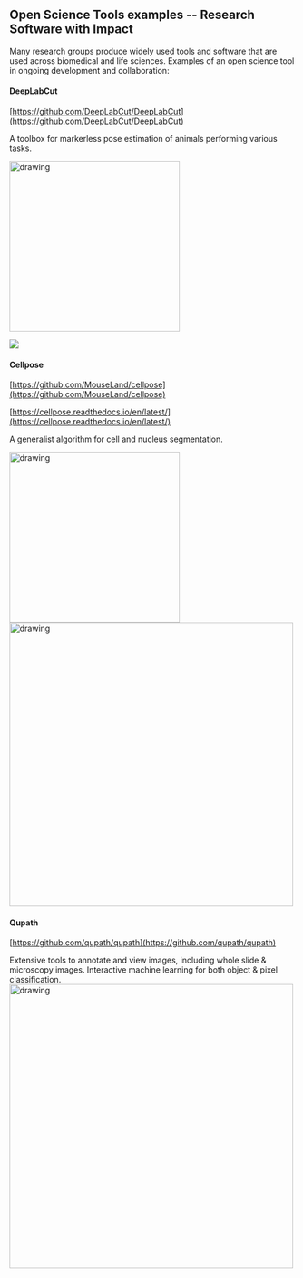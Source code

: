 ## Open Science Tools examples -- Research Software with Impact

Many research groups produce widely used tools and software that are used across biomedical and life sciences. Examples of an open science tool in ongoing development and collaboration:

#### DeepLabCut

[https://github.com/DeepLabCut/DeepLabCut](https://github.com/DeepLabCut/DeepLabCut)

A toolbox for markerless pose estimation of animals performing various tasks.

<img src="https://images.squarespace-cdn.com/content/v1/57f6d51c9f74566f55ecf271/1628250004229-KVYD7JJVHYEFDJ32L9VJ/DLClogo2021.jpg?format=1000w" alt="drawing" width="300"/> 

![](https://camo.githubusercontent.com/70d402b832b850477701ed679425d7dac297c827d5867877f5c730bc007cba7e/68747470733a2f2f737461746963312e73717561726573706163652e636f6d2f7374617469632f3537663664353163396637343536366635356563663237312f742f3563336662656437346661353161636563643633646565622f313534373638313533343733362f4d6f7573654c6f636f6d6f74696f6e5f77617272656e2e6769663f666f726d61743d35303077)

#### Cellpose

[https://github.com/MouseLand/cellpose](https://github.com/MouseLand/cellpose)

[https://cellpose.readthedocs.io/en/latest/](https://cellpose.readthedocs.io/en/latest/)

A generalist algorithm for cell and nucleus segmentation.

<img src="https://github.com/MouseLand/cellpose/raw/master/docs/_static/cellpose_gui.png" alt="drawing" width="300"/> 

 <img src="https://cellpose.readthedocs.io/en/latest/_images/fig1.PNG" alt="drawing" width="500"/> 

#### Qupath

[https://github.com/qupath/qupath](https://github.com/qupath/qupath)

Extensive tools to annotate and view images, including whole slide \& microscopy images. Interactive machine learning for both object \& pixel classification.
<img src="https://qupath.readthedocs.io/en/stable/_images/ki67_detecting_final_markup.jpg" alt="drawing" width="500"/>
